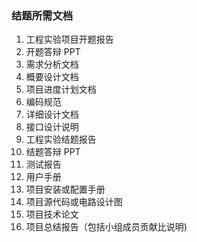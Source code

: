### 结题所需文档

1. 工程实验项目开题报告
2. 开题答辩 PPT
3. 需求分析文档
4. 概要设计文档
5. 项目进度计划文档
6. 编码规范
7. 详细设计文档
8. 接口设计说明
9. 工程实验结题报告
10. 结题答辩 PPT
11. 测试报告
12. 用户手册
13. 项目安装或配置手册
14. 项目源代码或电路设计图
15. 项目技术论文
16. 项目总结报告（包括小组成员贡献比说明)